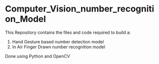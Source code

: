 # Computer_Vision_number_recognition_Model
This Repository contains the files and code required to build a:
1. Hand Gesture based number detection model 
2. In Air Finger Drawn number recognition model

Done using Python and OpenCV
